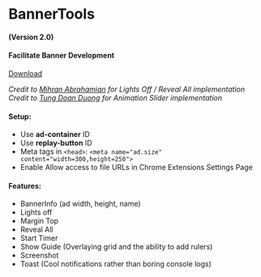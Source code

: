 # BannerTools 
#### (Version 2.0)
#### Facilitate Banner Development
[Download](https://chrome.google.com/webstore/detail/bannertools/coadikkjopidjmjbkhnipibbonohffma)

_Credit to [Mihran Abrahamian](https://github.com/abrahamian) for Lights Off / Reveal All implementation_
_Credit to [Tung Doan Duong](https://github.com/TungDoanDuong) for Animation Slider implementation_

#### Setup:
* Use **ad-container** ID
* Use **replay-button** ID
* Meta tags in `<head>`:
`<meta name="ad.size" content="width=300,height=250">`
* Enable Allow access to file URLs in Chrome Extensions Settings Page

#### Features:
- BannerInfo (ad width, height, name)
- Lights off
- Margin Top
- Reveal All
- Start Timer
- Show Guide (Overlaying grid and the ability to add rulers)
- Screenshot
- Toast (Cool notifications rather than boring console logs)
